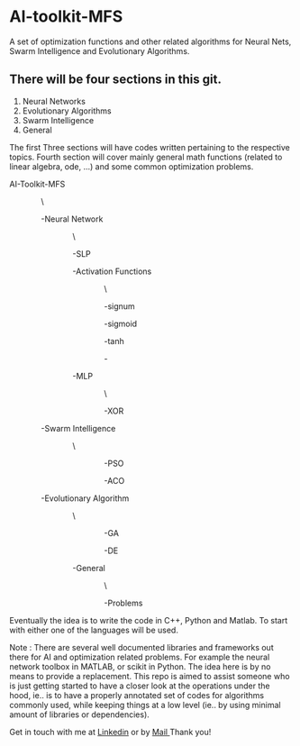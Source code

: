 <html>
<style>
    tab1 { padding-left: 4em; }
    tab2 { padding-left: 8em; }
    tab3 { padding-left: 12em; }
    tab4 { padding-left: 16em; }
    tab5 { padding-left: 20em; }
</style>
<body>

<h1>Al-toolkit-MFS</h1>
<p>A set of optimization functions and other related algorithms for Neural Nets, Swarm Intelligence and Evolutionary Algorithms.</p>

<h2>There will be four sections in this git.</h2>
<ol>
<li>Neural Networks</li>
<li>Evolutionary Algorithms</li>
<li>Swarm Intelligence</li>
<li>General</li>
</ol>

<p>The first Three sections will have codes written pertaining to the respective topics.
Fourth section will cover mainly general math functions (related to linear algebra, ode, ...) and some common optimization problems.</p>


<div>
<p>AI-Toolkit-MFS<p>
<p><tab1>\</tab1></p>

<p><tab1>-Neural Network</tab1></p>
<p><tab2>\</tab2></p>
<p><tab2>-SLP</tab2></p>
<p><tab2>-Activation Functions</tab2></p>
<p><tab3>\</tab3></p>
<p><tab3>-signum</tab3></p>
<p><tab3>-sigmoid</tab3></p>
<p><tab3>-tanh</tab3></p>
<p><tab3>-</tab3></p>
<p><tab2>-MLP</tab2></p>
<p><tab3>\</tab3></p>
<p><tab3>-XOR</tab3></p>

<p><tab1>-Swarm Intelligence</tab1></p>
<p><tab2>\</tab2></p>
<p><tab3>-PSO</tab3></p>
<p><tab3>-ACO</tab3></p>

<p><tab1>-Evolutionary Algorithm</tab1></p>
<p><tab2>\</tab2></p>
<p><tab3>-GA</tab3></p>
<p><tab3>-DE</tab3></p>
<p><tab2>-General</tab2></p>
<p><tab3>\</tab3></p>
<p><tab3>-Problems</tab3></p>

</div>
  
<p>Eventually the idea is to write the code in C++, Python and Matlab. 
To start with either one of the languages will be used.</p>
 
<p>Note : There are several well documented libraries and frameworks out there for AI and optimization related problems.
For example the neural network toolbox in MATLAB, or scikit in Python. 
The idea here is by no means to provide a replacement. This repo is aimed to assist someone who is just getting started  to have a closer look at the operations under the hood, ie.. is to have a properly annotated set of codes for algorithms commonly used, while keeping things at a low level (ie.. by using minimal amount of libraries or dependencies).
</p>

<p title="In case of suggestions">Get in touch with me at <a href="https://www.linkedin.com/in/muhsinm/">Linkedin</a> or by <a href="mailto:askmuhsin@gmail.com?Subject=AI_Toolkit_Git" target="_top"> Mail </a> Thank you!</p>

</body>
</html>
